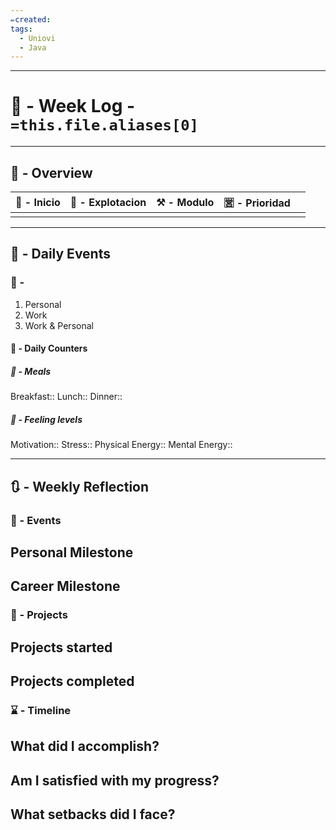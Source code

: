 ```yaml
---
✏️created: 
tags:
  - Uniovi
  - Java
---
```

---

# 📅 - Week Log - `=this.file.aliases[0]`
---
## 🌌 - Overview

| 📆 - Inicio | 💸 - Explotacion | ⚒ - Modulo | 🈺 - Prioridad |     |
| ----------- | ---------------- | ---------- | -------------- | --- |
|             |                  |            |                |     |

---
## 📆 - Daily Events

### 🔰 - 
1. Personal
2. Work
3. Work & Personal
#### 🎯 - Daily Counters

##### 🍜 - Meals
Breakfast:: 
Lunch::
Dinner::
##### 🌟 - Feeling levels
Motivation::
Stress::
Physical Energy::
Mental Energy::

---

## 🔃 - Weekly Reflection

### 📜 - Events
**Personal Milestone**
- 
**Career Milestone**
- 
### 🧾 - Projects
**Projects started**
- 
**Projects completed**
- 
### ⌛ - Timeline
**What did I accomplish?**
- 
**Am I satisfied with my progress?**
- 
**What setbacks did I face?**
- 